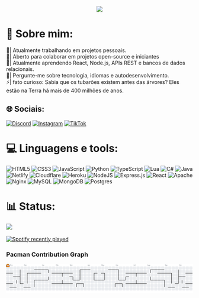 <div align="center">
  <img height="150" src="https://i.pinimg.com/originals/75/3f/bf/753fbf4947c1698e7ea01bb938488cea.gif"  />
</div>

###

# 💫 Sobre mim:
🔭| Atualmente trabalhando em projetos pessoais.<br>
👯| Aberto para colaborar em projetos open-source e iniciantes<br>
📖| Atualmente aprendendo React, Node.js, APIs REST e bancos de dados relacionais.<br>
💬| Pergunte-me sobre tecnologia, idiomas e autodesenvolvimento.<br>
⚡| fato curioso: Sabia que os tubarões existem antes das árvores? Eles estão na Terra há mais de 400 milhões de anos.

## 🌐 Sociais:
[![Discord](https://img.shields.io/badge/Discord-%237289DA.svg?logo=discord&logoColor=white)](https://discord.gg/https://discord.com/invite/QhhHCpKPjX) 
[![Instagram](https://img.shields.io/badge/Instagram-%23E4405F.svg?logo=Instagram&logoColor=white)](https://instagram.com/mtheusz._) 
[![TikTok](https://img.shields.io/badge/TikTok-%23000000.svg?logo=TikTok&logoColor=white)](https://tiktok.com/@mtts.z) 

# 💻 Linguagens e tools:
![HTML5](https://img.shields.io/badge/html5-%23E34F26.svg?style=plastic&logo=html5&logoColor=white) 
![CSS3](https://img.shields.io/badge/css3-%231572B6.svg?style=plastic&logo=css3&logoColor=white) 
![JavaScript](https://img.shields.io/badge/javascript-%23323330.svg?style=plastic&logo=javascript&logoColor=%23F7DF1E) 
![Python](https://img.shields.io/badge/python-3670A0?style=plastic&logo=python&logoColor=ffdd54) 
![TypeScript](https://img.shields.io/badge/typescript-%23007ACC.svg?style=plastic&logo=typescript&logoColor=white) 
![Lua](https://img.shields.io/badge/lua-%232C2D72.svg?style=plastic&logo=lua&logoColor=white) 
![C#](https://img.shields.io/badge/c%23-%23239120.svg?style=plastic&logo=csharp&logoColor=white) 
![Java](https://img.shields.io/badge/java-%23ED8B00.svg?style=plastic&logo=openjdk&logoColor=white) 
![Netlify](https://img.shields.io/badge/netlify-%23000000.svg?style=plastic&logo=netlify&logoColor=#00C7B7) 
![Cloudflare](https://img.shields.io/badge/Cloudflare-F38020?style=plastic&logo=Cloudflare&logoColor=white) 
![Heroku](https://img.shields.io/badge/heroku-%23430098.svg?style=plastic&logo=heroku&logoColor=white) 
![NodeJS](https://img.shields.io/badge/node.js-6DA55F?style=plastic&logo=node.js&logoColor=white) 
![Express.js](https://img.shields.io/badge/express.js-%23404d59.svg?style=plastic&logo=express&logoColor=%2361DAFB) 
![React](https://img.shields.io/badge/react-%2320232a.svg?style=plastic&logo=react&logoColor=%2361DAFB) 
![Apache](https://img.shields.io/badge/apache-%23D42029.svg?style=plastic&logo=apache&logoColor=white) 
![Nginx](https://img.shields.io/badge/nginx-%23009639.svg?style=plastic&logo=nginx&logoColor=white) 
![MySQL](https://img.shields.io/badge/mysql-4479A1.svg?style=plastic&logo=mysql&logoColor=white) 
![MongoDB](https://img.shields.io/badge/MongoDB-%234ea94b.svg?style=plastic&logo=mongodb&logoColor=white) 
![Postgres](https://img.shields.io/badge/postgres-%23316192.svg?style=plastic&logo=postgresql&logoColor=white)

# 📊 Status:
![](https://github-readme-stats.vercel.app/api/top-langs/?username=Theus24&theme=dark&hide_border=false&include_all_commits=true&count_private=true&layout=compact)<br/>

<div align="left">
  <a href="https://open.spotify.com/user/31pcxhek7prs7nbg4fjt2f5lyiwe">
    <img src="https://spotify-recently-played-readme.vercel.app/api?user=31pcxhek7prs7nbg4fjt2f5lyiwe&count=4&unique=false" alt="Spotify recently played"  />
  </a>
</div>

###

### Pacman Contribution Graph
<picture>
  <source media="(prefers-color-scheme: dark)" srcset="https://raw.githubusercontent.com/Theus24/Theus24/output/pacman-contribution-graph-dark.svg">
  <source media="(prefers-color-scheme: light)" srcset="https://raw.githubusercontent.com/Theus24/Theus24/output/pacman-contribution-graph.svg">
  <img alt="pacman contribution graph" src="https://raw.githubusercontent.com/Theus24/Theus24/output/pacman-contribution-graph.svg">
</picture>

